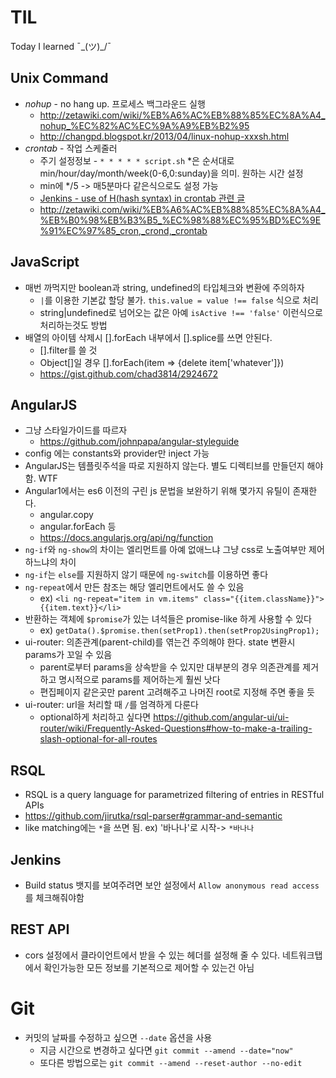 # TIL
Today I learned ¯\_(ツ)_/¯


## Unix Command

* *nohup* - no hang up. 프로세스 백그라운드 실행
    * http://zetawiki.com/wiki/%EB%A6%AC%EB%88%85%EC%8A%A4_nohup_%EC%82%AC%EC%9A%A9%EB%B2%95
    * http://changpd.blogspot.kr/2013/04/linux-nohup-xxxsh.html
* *crontab* - 작업 스케줄러
    * 주기 설정정보 -  `* * * * * script.sh` *은 순서대로 min/hour/day/month/week(0-6,0:sunday)을 의미. 원하는 시간 설정
    * min에 */5 -> 매5분마다 같은식으로도 설정 가능
    * [Jenkins - use of H(hash syntax) in crontab 관련 글](https://issues.jenkins-ci.org/browse/JENKINS-17311) 
    * http://zetawiki.com/wiki/%EB%A6%AC%EB%88%85%EC%8A%A4_%EB%B0%98%EB%B3%B5_%EC%98%88%EC%95%BD%EC%9E%91%EC%97%85_cron,_crond,_crontab


## JavaScript

* 매번 까먹지만 boolean과 string, undefined의 타입체크와 변환에 주의하자  
    * `|`를 이용한 기본값 할당 불가. `this.value = value !== false` 식으로 처리
    * string|undefined로 넘어오는 값은 아예 `isActive !== 'false'` 이런식으로 처리하는것도 방법
* 배열의 아이템 삭제시 [].forEach 내부에서 [].splice를 쓰면 안된다.
    * [].filter를 쓸 것
    * Object[]일 경우 [].forEach(item => {delete item['whatever']})
    * https://gist.github.com/chad3814/2924672 


## AngularJS

* 그냥 스타일가이드를 따르자
    * https://github.com/johnpapa/angular-styleguide
* config 에는 constants와 provider만 inject 가능
* AngularJS는 템플릿주석을 따로 지원하지 않는다. 별도 디렉티브를 만들던지 해야함. WTF
* Angular1에서는 es6 이전의 구린 js 문법을 보완하기 위해 몇가지 유틸이 존재한다. 
    * angular.copy
    * angular.forEach 등
    * https://docs.angularjs.org/api/ng/function
* `ng-if`와 `ng-show`의 차이는 엘리먼트를 아예 없애느냐 그냥 css로 노출여부만 제어하느냐의 차이
* `ng-if`는 `else`를 지원하지 않기 때문에 `ng-switch`를 이용하면 좋다
* `ng-repeat`에서 만든 참조는 해당 엘리먼트에서도 쓸 수 있음
    * ex) `<li ng-repeat="item in vm.items" class="{{item.className}}">{{item.text}}</li>`
* 반환하는 객체에 `$promise`가 있는 녀석들은 promise-like 하게 사용할 수 있다
    * ex) `getData().$promise.then(setProp1).then(setProp2UsingProp1);`   
* ui-router: 의존관계(parent-child)를 엮는건 주의해야 한다. state 변환시 params가 꼬일 수 있음
    * parent로부터 params을 상속받을 수 있지만 대부분의 경우 의존관계를 제거하고 명시적으로 params를 제어하는게 훨씬 낫다
    * 편집페이지 같은곳만 parent 고려해주고 나머진 root로 지정해 주면 좋을 듯
* ui-router: url을 처리할 때 `/`를 엄격하게 다룬다
    * optional하게 처리하고 싶다면 https://github.com/angular-ui/ui-router/wiki/Frequently-Asked-Questions#how-to-make-a-trailing-slash-optional-for-all-routes   


## RSQL

* RSQL is a query language for parametrized filtering of entries in RESTful APIs
* https://github.com/jirutka/rsql-parser#grammar-and-semantic
* like matching에는 `*`을 쓰면 됨. ex) '바나나'로 시작-> `*바나나`


## Jenkins

* Build status 뱃지를 보여주려면 보안 설정에서 `Allow anonymous read access`를 체크해줘야함


## REST API

* cors 설정에서 클라이언트에서 받을 수 있는 헤더를 설정해 줄 수 있다. 네트워크탭에서 확인가능한 모든 정보를 기본적으로 제어할 수 있는건 아님


# Git

* 커밋의 날짜를 수정하고 싶으면 `--date` 옵션을 사용
    * 지금 시간으로 변경하고 싶다면 `git commit --amend --date="now"`
    * 또다른 방법으로는 `git commit --amend --reset-author --no-edit`